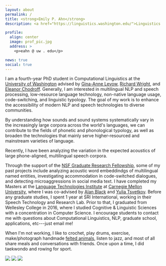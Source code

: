 ```yaml
---
layout: about
permalink: /
title: <strong>Emily P. Ahn</strong>
description: <a href="https://linguistics.washington.edu/">Linguistics @ UW</a>. Graduate student. Language enthusiast.

profile:
  align: center
  image: prof_pic.jpg
  address: >
    <p>eahn @ uw . edu</p>

news: true
social: true
---
```


I am a fourth-year PhD student in Computational Linguistics at the [University of Washington](https://linguistics.washington.edu/) advised by [Gina-Anne Levow](https://faculty.washington.edu/levow/), [Richard Wright](https://depts.washington.edu/phonlab/rawright.php), and [Eleanor Chodroff](https://www.eleanorchodroff.com/). 
Generally, I am interested in multilingual NLP and speech processing, low-resource language technology, non-native language usage, code-switching, and linguistic typology. 
The goal of my work is to enhance the accessibility of modern NLP and speech technologies to diverse communities.
<!-- , specifically in  -->
By understanding how sounds and sound systems systematically vary in the increasingly large corpora across the world's languages, we can contribute to the fields of phonetic and phonological typology, as well as broaden the technologies that mainly serve higher-resourced and mainstream varieties of language.
<!-- the systematic phonetic and phonological variations 
by incorporating konwledge of phonetic and phonological typology 
 -->
Recently, I have been analyzing the variation in the expected acoustics of large phone-aligned, multilingual speech corpora.
<!-- I have been analyzing acoustic word representations with the goal of learning about phonetic and phonological typology.  -->

<!-- My previous research involved investigating accommodation in code-switched dialogues, and I have been supported by the [NSF Graduate Research Fellowship](https://www.nsfgrfp.org/).  -->
Through the support of the [NSF Graduate Research Fellowship](https://www.nsfgrfp.org/), some of my past projects include analyzing acoustic word embeddindgs of multilingual named entities, investigating accommodation in code-switched dialogues, and detecting microaggressions in social media text.
I have completed my Masters at the [Language Technologies Institute](https://www.lti.cs.cmu.edu/) at [Carnegie Mellon University](https://www.cmu.edu/), where I was co-advised by [Alan Black](http://www.cs.cmu.edu/~awb/) and [Yulia Tsvetkov](http://www.cs.cmu.edu/~ytsvetko/). 
Before any graduate studies, I spent 1 year at SRI International, working in their Speech Technology and Research Lab. 
Prior to that, I graduated from Wellesley College in 2016, where I studied Cognitive & Linguistic Sciences with a concentration in Computer Science.
I encourage students to contact me with questions about Computational Linguistics, NLP, graduate school, applications, etc---just email me!

When I'm not working, I like to crochet, play drums, exercise, make/photograph handmade [felted animals](https://www.instagram.com/lintbuddies/), listen to jazz, and most of all share meals and conversations with friends. Once upon a time, I did taekwondo and rowing for sport.

<div class="img_row">
    <a href="https://www.instagram.com/lintbuddies/">
    <img class="col one first" src="{{ site.baseurl }}/assets/img/korea_coffee.jpg"></a>
    <a href="https://www.instagram.com/lintbuddies/"><img class="col one" src="{{ site.baseurl }}/assets/img/yamaha.jpg"></a>
    <a href="https://www.instagram.com/lintbuddies/"><img class="col one last" src="{{ site.baseurl }}/assets/img/phipps_eng.jpg"></a>
</div>
